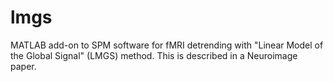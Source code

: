 # lmgs
MATLAB add-on to SPM software for fMRI detrending with "Linear Model of the Global Signal" (LMGS) method. This is described in a Neuroimage paper.
